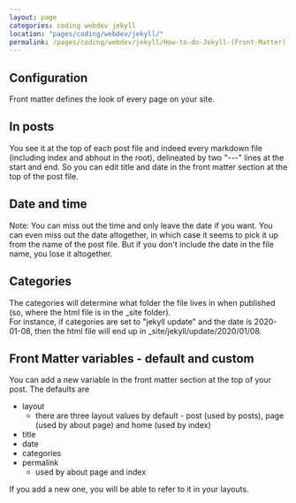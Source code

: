 ```yaml
---
layout: page
categories: coding webdev jekyll 
location: "pages/coding/webdev/jekyll/"
permalink: /pages/coding/webdev/jekyll/How-to-do-Jekyll-(Front-Matter)
---
```


## Configuration
Front matter defines the look of every page on your site.  

## In posts
You see it at the top of each post file and indeed every markdown file (including index and abhout in the root), delineated by two "---" lines at the start and end. So you can edit title and date in the front matter section at the top of the post file.  

## Date and time
Note: You can miss out the time and only leave the date if you want. You can even miss out the date altogether, in which case it seems to pick it up from the name of the post file. But if you don't include the date in the file name, you lose it altogether.

## Categories
The categories will determine what folder the file lives in when published (so, where the html file is in the _site folder).  
For instance, if categories are set to "jekyll update" and the date is 2020-01-08, then the html file will end up in _site/jekyll/update/2020/01/08.

## Front Matter variables - default and custom
You can add a new variable in the front matter section at the top of your post. The defaults are 

* layout 
  * there are three layout values by default - post (used by posts), page (used by about page) and home (used by index)
* title
* date
* categories
* permalink 
  * used by about page and index  

If you add a new one, you will be able to refer to it in your layouts.